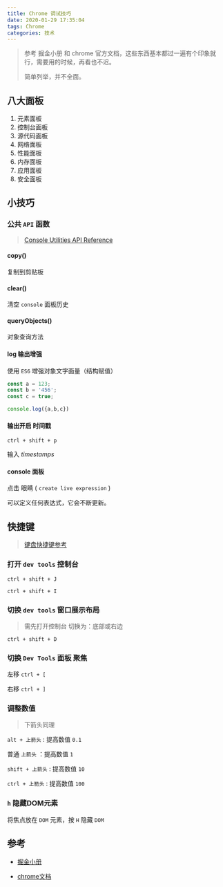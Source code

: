 ```yaml
---
title: Chrome 调试技巧
date: 2020-01-29 17:35:04
tags: Chrome
categories: 技术
---
```


> 参考 掘金小册 和 chrome 官方文档，这些东西基本都过一遍有个印象就行，需要用的时候，再看也不迟。
>
> 简单列举，并不全面。

<!-- more -->

## 八大面板

1. 元素面板
2. 控制台面板
3. 源代码面板
4. 网络面板
5. 性能面板
6. 内存面板
7. 应用面板
8. 安全面板



## 小技巧

### 公共 `API` 函数

>  [Console Utilities API Reference](https://developers.google.com/web/tools/chrome-devtools/console/utilities)

#### copy()

复制到剪贴板

#### clear()

清空 `console` 面板历史

#### queryObjects()

对象查询方法

#### log 输出增强

使用 `ES6` 增强对象文字面量（结构赋值）

```js
const a = 123;
const b = '456';
const c = true;

console.log({a,b,c})
```

#### 输出开启 时间戳

`ctrl + shift + p` 

输入  *timestamps* 

#### console 面板

点击 眼睛 ( `create live expression` )

可以定义任何表达式，它会不断更新。

## 快捷键

> [键盘快捷键参考](https://developers.google.com/web/tools/chrome-devtools/shortcuts)

### 打开 `dev tools` 控制台

`ctrl + shift + J`

`ctrl + shift + I`

### 切换 `dev tools` 窗口展示布局

> 需先打开控制台 切换为：底部或右边

`ctrl + shift + D`

### 切换 `Dev Tools` 面板 聚焦

左移 `ctrl + [` 

右移 `ctrl + ]`

### 调整数值

> 下箭头同理

`alt + 上箭头` : 提高数值 `0.1`

普通  `上箭头` ：提高数值 `1`

`shift + 上箭头` :   提高数值 `10`

`ctrl + 上箭头` :  提高数值 `100`

### `h` 隐藏DOM元素

将焦点放在 `DOM` 元素，按 `H` 隐藏 `DOM`

## 参考

- [掘金小册](https://juejin.im/book/5c526902e51d4543805ef35e/section/5c526943e51d451fb9559f80#heading-5)

- [chrome文档](https://developers.google.com/web/tools/chrome-devtools)